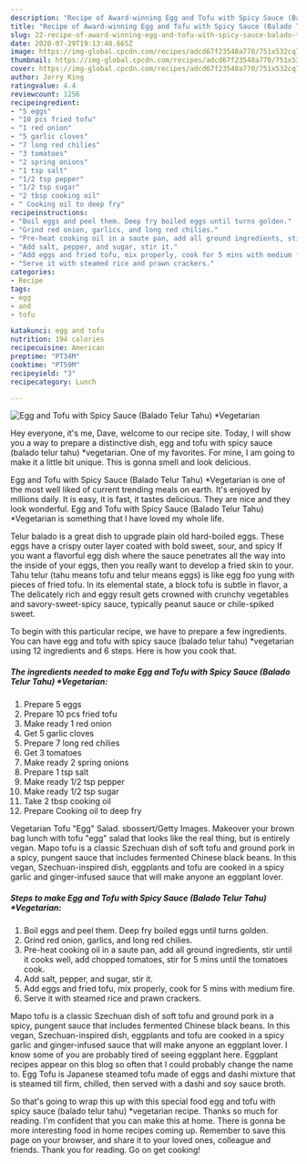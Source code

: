 ```yaml
---
description: "Recipe of Award-winning Egg and Tofu with Spicy Sauce (Balado Telur Tahu) *Vegetarian"
title: "Recipe of Award-winning Egg and Tofu with Spicy Sauce (Balado Telur Tahu) *Vegetarian"
slug: 22-recipe-of-award-winning-egg-and-tofu-with-spicy-sauce-balado-telur-tahu-vegetarian
date: 2020-07-29T19:13:48.665Z
image: https://img-global.cpcdn.com/recipes/adcd67f23548a770/751x532cq70/egg-and-tofu-with-spicy-sauce-balado-telur-tahu-vegetarian-recipe-main-photo.jpg
thumbnail: https://img-global.cpcdn.com/recipes/adcd67f23548a770/751x532cq70/egg-and-tofu-with-spicy-sauce-balado-telur-tahu-vegetarian-recipe-main-photo.jpg
cover: https://img-global.cpcdn.com/recipes/adcd67f23548a770/751x532cq70/egg-and-tofu-with-spicy-sauce-balado-telur-tahu-vegetarian-recipe-main-photo.jpg
author: Jerry King
ratingvalue: 4.4
reviewcount: 1256
recipeingredient:
- "5 eggs"
- "10 pcs fried tofu"
- "1 red onion"
- "5 garlic cloves"
- "7 long red chilies"
- "3 tomatoes"
- "2 spring onions"
- "1 tsp salt"
- "1/2 tsp pepper"
- "1/2 tsp sugar"
- "2 tbsp cooking oil"
- " Cooking oil to deep fry"
recipeinstructions:
- "Boil eggs and peel them. Deep fry boiled eggs until turns golden."
- "Grind red onion, garlics, and long red chilies."
- "Pre-heat cooking oil in a saute pan, add all ground ingredients, stir until it cooks well, add chopped tomatoes, stir for 5 mins until the tomatoes cook."
- "Add salt, pepper, and sugar, stir it."
- "Add eggs and fried tofu, mix properly, cook for 5 mins with medium fire."
- "Serve it with steamed rice and prawn crackers."
categories:
- Recipe
tags:
- egg
- and
- tofu

katakunci: egg and tofu 
nutrition: 194 calories
recipecuisine: American
preptime: "PT34M"
cooktime: "PT59M"
recipeyield: "3"
recipecategory: Lunch

---
```



![Egg and Tofu with Spicy Sauce (Balado Telur Tahu) *Vegetarian](https://img-global.cpcdn.com/recipes/adcd67f23548a770/751x532cq70/egg-and-tofu-with-spicy-sauce-balado-telur-tahu-vegetarian-recipe-main-photo.jpg)

Hey everyone, it's me, Dave, welcome to our recipe site. Today, I will show you a way to prepare a distinctive dish, egg and tofu with spicy sauce (balado telur tahu) *vegetarian. One of my favorites. For mine, I am going to make it a little bit unique. This is gonna smell and look delicious.

Egg and Tofu with Spicy Sauce (Balado Telur Tahu) *Vegetarian is one of the most well liked of current trending meals on earth. It's enjoyed by millions daily. It is easy, it is fast, it tastes delicious. They are nice and they look wonderful. Egg and Tofu with Spicy Sauce (Balado Telur Tahu) *Vegetarian is something that I have loved my whole life.

Telur balado is a great dish to upgrade plain old hard-boiled eggs. These eggs have a crispy outer layer coated with bold sweet, sour, and spicy If you want a flavorful egg dish where the sauce penetrates all the way into the inside of your eggs, then you really want to develop a fried skin to your. Tahu telur (tahu means tofu and telur means eggs) is like egg foo yung with pieces of fried tofu. In its elemental state, a block tofu is subtle in flavor, a The delicately rich and eggy result gets crowned with crunchy vegetables and savory-sweet-spicy sauce, typically peanut sauce or chile-spiked sweet.


To begin with this particular recipe, we have to prepare a few ingredients. You can have egg and tofu with spicy sauce (balado telur tahu) *vegetarian using 12 ingredients and 6 steps. Here is how you cook that.

<!--inarticleads1-->

##### The ingredients needed to make Egg and Tofu with Spicy Sauce (Balado Telur Tahu) *Vegetarian:

1. Prepare 5 eggs
1. Prepare 10 pcs fried tofu
1. Make ready 1 red onion
1. Get 5 garlic cloves
1. Prepare 7 long red chilies
1. Get 3 tomatoes
1. Make ready 2 spring onions
1. Prepare 1 tsp salt
1. Make ready 1/2 tsp pepper
1. Make ready 1/2 tsp sugar
1. Take 2 tbsp cooking oil
1. Prepare  Cooking oil to deep fry


Vegetarian Tofu &#34;Egg&#34; Salad. sbossert/Getty Images. Makeover your brown bag lunch with tofu &#34;egg&#34; salad that looks like the real thing, but is entirely vegan. Mapo tofu is a classic Szechuan dish of soft tofu and ground pork in a spicy, pungent sauce that includes fermented Chinese black beans. In this vegan, Szechuan-inspired dish, eggplants and tofu are cooked in a spicy garlic and ginger-infused sauce that will make anyone an eggplant lover. 

<!--inarticleads2-->

##### Steps to make Egg and Tofu with Spicy Sauce (Balado Telur Tahu) *Vegetarian:

1. Boil eggs and peel them. Deep fry boiled eggs until turns golden.
1. Grind red onion, garlics, and long red chilies.
1. Pre-heat cooking oil in a saute pan, add all ground ingredients, stir until it cooks well, add chopped tomatoes, stir for 5 mins until the tomatoes cook.
1. Add salt, pepper, and sugar, stir it.
1. Add eggs and fried tofu, mix properly, cook for 5 mins with medium fire.
1. Serve it with steamed rice and prawn crackers.


Mapo tofu is a classic Szechuan dish of soft tofu and ground pork in a spicy, pungent sauce that includes fermented Chinese black beans. In this vegan, Szechuan-inspired dish, eggplants and tofu are cooked in a spicy garlic and ginger-infused sauce that will make anyone an eggplant lover. I know some of you are probably tired of seeing eggplant here. Eggplant recipes appear on this blog so often that I could probably change the name to. Egg Tofu is Japanese steamed tofu made of eggs and dashi mixture that is steamed till firm, chilled, then served with a dashi and soy sauce broth. 

So that's going to wrap this up with this special food egg and tofu with spicy sauce (balado telur tahu) *vegetarian recipe. Thanks so much for reading. I'm confident that you can make this at home. There is gonna be more interesting food in home recipes coming up. Remember to save this page on your browser, and share it to your loved ones, colleague and friends. Thank you for reading. Go on get cooking!
